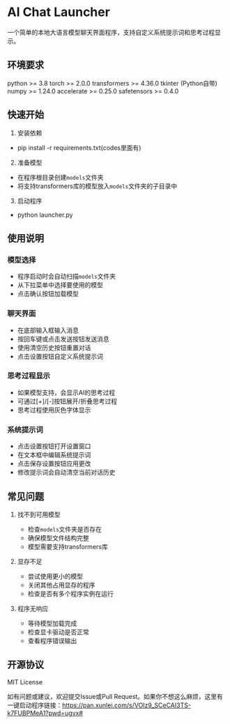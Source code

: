 # AI Chat Launcher

一个简单的本地大语言模型聊天界面程序，支持自定义系统提示词和思考过程显示。

## 环境要求
python >= 3.8
torch >= 2.0.0
transformers >= 4.36.0
tkinter (Python自带)
numpy >= 1.24.0
accelerate >= 0.25.0
safetensors >= 0.4.0


## 快速开始

1. 安装依赖
- pip install -r requirements.txt(codes里面有)

2. 准备模型
- 在程序根目录创建`models`文件夹
- 将支持transformers库的模型放入`models`文件夹的子目录中

3. 启动程序
- python launcher.py


## 使用说明

### 模型选择
- 程序启动时会自动扫描`models`文件夹
- 从下拉菜单中选择要使用的模型
- 点击确认按钮加载模型

### 聊天界面
- 在底部输入框输入消息
- 按回车键或点击发送按钮发送消息
- 使用清空历史按钮重置对话
- 点击设置按钮自定义系统提示词

### 思考过程显示
- 如果模型支持，会显示AI的思考过程
- 可通过[+]/[-]按钮展开/折叠思考过程
- 思考过程使用灰色字体显示

### 系统提示词
- 点击设置按钮打开设置窗口
- 在文本框中编辑系统提示词
- 点击保存设置按钮应用更改
- 修改提示词会自动清空当前对话历史

## 常见问题

1. 找不到可用模型
   - 检查`models`文件夹是否存在
   - 确保模型文件结构完整
   - 模型需要支持transformers库

2. 显存不足
   - 尝试使用更小的模型
   - 关闭其他占用显存的程序
   - 检查是否有多个程序实例在运行

3. 程序无响应
   - 等待模型加载完成
   - 检查显卡驱动是否正常
   - 查看程序错误输出

## 开源协议
MIT License

如有问题或建议，欢迎提交Issue或Pull Request。如果你不想这么麻烦，这里有一键启动程序链接：https://pan.xunlei.com/s/VOIz9_SCeCAI3TS-k7FUBPMeA1?pwd=ugvx#

